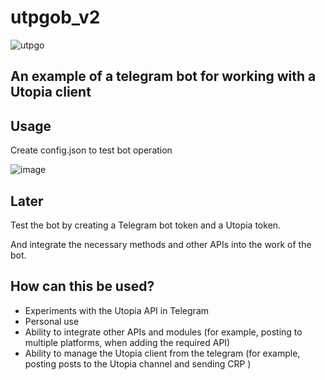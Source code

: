 # utpgob_v2

![utpgo](https://user-images.githubusercontent.com/77910713/145885157-1a4629de-73f0-47ff-ba6e-0848047e386a.png)

 An example of a telegram bot for working with a Utopia client
-----

Usage 
-----

Create config.json to test bot operation

![image](https://user-images.githubusercontent.com/77910713/145889102-e24c9c58-8741-4e49-833d-4991bfff7102.png)


Later
-----
Test the bot by creating a Telegram bot token and a Utopia token.

And integrate the necessary methods and other APIs into the work of the bot.

How can this be used?
-----

* Experiments with the Utopia API in Telegram
* Personal use
* Ability to integrate other APIs and modules (for example, posting to multiple platforms, when adding the required API)
* Ability to manage the Utopia client from the telegram (for example, posting posts to the Utopia channel and sending CRP
)


